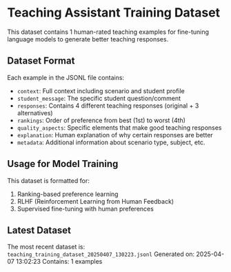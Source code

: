# Teaching Assistant Training Dataset

This dataset contains 1 human-rated teaching examples for fine-tuning language models to generate better teaching responses.

## Dataset Format

Each example in the JSONL file contains:

- `context`: Full context including scenario and student profile
- `student_message`: The specific student question/comment
- `responses`: Contains 4 different teaching responses (original + 3 alternatives)
- `rankings`: Order of preference from best (1st) to worst (4th)
- `quality_aspects`: Specific elements that make good teaching responses
- `explanation`: Human explanation of why certain responses are better
- `metadata`: Additional information about scenario type, subject, etc.

## Usage for Model Training

This dataset is formatted for:

1. Ranking-based preference learning
2. RLHF (Reinforcement Learning from Human Feedback)
3. Supervised fine-tuning with human preferences

## Latest Dataset

The most recent dataset is: `teaching_training_dataset_20250407_130223.jsonl`
Generated on: 2025-04-07 13:02:23
Contains: 1 examples
